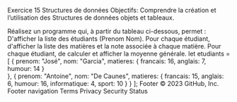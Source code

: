 Exercice 15 Structures de données
Objectifs: Comprendre la création et l’utilisation des Structures de données objets et tableaux.

Réalisez un programme qui, à partir du tableau ci-dessous, permet :
D'afficher la liste des étudiants (Prenom Nom).
Pour chaque étudiant, d'afficher la liste des matières et la note associée à chaque matière.
Pour chaque étudiant, de calculer et afficher la moyenne générale.
let etudiants = [
{
prenom: "José",
nom: "Garcia",
matieres: {
francais: 16,
anglais: 7,
humour: 14
}  
},
{
prenom: "Antoine",
nom: "De Caunes",
matieres: {
francais: 15,
anglais: 6,
humour: 16,
informatique: 4,
sport: 10
}
}
];
Footer
© 2023 GitHub, Inc.
Footer navigation
Terms
Privacy
Security
Status
